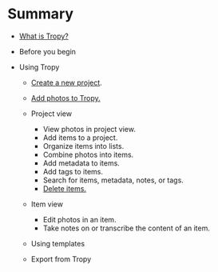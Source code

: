 # Summary

* [What is Tropy?](doc/Tropy_intro.md)

* Before you begin

* Using Tropy
    * [Create a new project](/doc/Create_project.md).
    * [Add photos to Tropy.](/doc/Add_files.md)

    * Project view
        * View photos in project view.
        * Add items to a project.
        * Organize items into lists.
        * Combine photos into items.
        * Add metadata to items.
        * Add tags to items.
        * Search for items, metadata, notes, or tags.
        * [Delete items.](/doc/Delete_photos.md)
    * Item view
        * Edit photos in an item.
        * Take notes on or transcribe the content of an item.

    * Using templates

    * Export from Tropy



